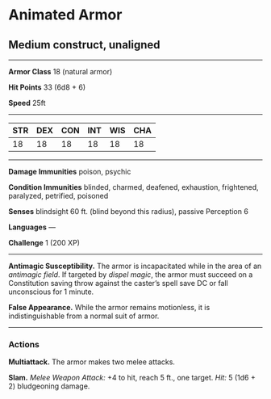 # Animated Armor

## Medium construct, unaligned

---

**Armor Class** 18 (natural armor)

**Hit Points** 33 (6d8 + 6)

**Speed** 25ft

---

| STR | DEX | CON | INT | WIS | CHA |
| --- | --- | --- | --- | --- | --- |
| 18  | 18  | 18  | 18  | 18  | 18  |

---

**Damage Immunities** poison, psychic

**Condition Immunities** blinded, charmed, deafened, exhaustion, frightened, paralyzed, petrified, poisoned

**Senses** blindsight 60 ft. (blind beyond this radius), passive Perception 6

**Languages** —

**Challenge** 1 (200 XP)

---

**Antimagic Susceptibility.** The armor is incapacitated while in the area of an *antimagic
      field*.  If targeted by *dispel magic*, the armor must succeed
      on a Constitution saving throw against the caster’s spell save DC or
      fall unconscious for 1 minute.

**False Appearance.** While the armor remains motionless, it is indistinguishable from a
      normal suit of armor.

---

### Actions

**Multiattack.** The armor makes two melee attacks.

**Slam.** *Melee Weapon Attack:* +4 to hit, reach 5 ft., one target.
      *Hit:* 5 (1d6 + 2) bludgeoning damage.